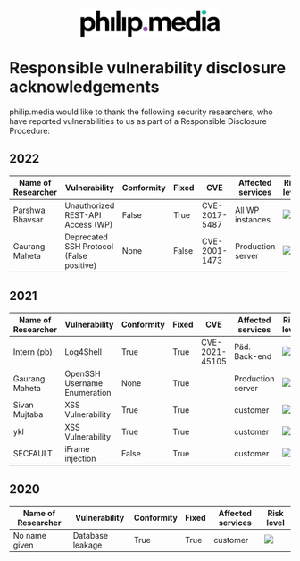 <p align="center">
<img src="https://raw.githubusercontent.com/philip-media/security-policy/main/pmd.svg" alt="philip.media" width="250" align="center">
</p>

# Responsible vulnerability disclosure acknowledgements

philip.media would like to thank the following security researchers, who have reported vulnerabilities to us as part of a Responsible Disclosure Procedure:

## 2022

| Name of Researcher 	| Vulnerability                	| Conformity 	| Fixed 	| CVE | Affected services | Risk level |
|--------------------	|------------------------------	|------------	|-------	|----- |----|----|
|Parshwa Bhavsar    	| Unauthorized REST-API Access (WP) 	| False       	| True  	| CVE-2017-5487 | All WP instances | <img src="https://cldsi.de/bot/vuln/medium.svg" height="30"> 
| Gaurang Maheta     	| Deprecated SSH Protocol (False positive)     	| None       	| False 	| CVE-2001-1473 |Production server|<img src="https://cldsi.de/bot/vuln/low.svg" height="30">

## 2021

| Name of Researcher 	| Vulnerability                	| Conformity 	| Fixed 	| CVE |Affected services| Risk level |
|--------------------	|------------------------------	|------------	|-------	|---- |----- |---|
| Intern (pb)         | Log4Shell                     | True        | True    |CVE-2021-45105 | Päd. Back-end| <img src="https://cldsi.de/bot/vuln/high.svg" height="30">
| Gaurang Maheta     	| OpenSSH Username Enumeration 	| None       	| True  	| |Production server|<img src="https://cldsi.de/bot/vuln/medium.svg" height="30">
| Sivan Mujtaba      	| XSS Vulnerability            	| True        | True  	| |customer|<img src="https://cldsi.de/bot/vuln/low.svg" height="30">
| ykl                	| XSS Vulnerability            	| True        | True  	| |customer|<img src="https://cldsi.de/bot/vuln/low.svg" height="30">
| SECFAULT           	| iFrame injection             	| False      	| True  	| |customer|<img src="https://cldsi.de/bot/vuln/medium.svg" height="30">

## 2020

| Name of Researcher 	| Vulnerability                	| Conformity 	| Fixed 	|Affected services| Risk level |
|--------------------	|------------------------------	|------------	|-------	|----- |---|
| No name given     	| Database leakage             	| True       	| True  	|customer| <img src="https://cldsi.de/bot/vuln/high.svg" height="30">
